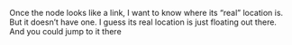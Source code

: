 Once the node looks like a link, I want to know where its “real” location is. But it doesn’t have one. I guess its real location is just floating out there. And you could jump to it there 